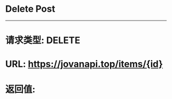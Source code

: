 # Delete Post
---
# 请求类型: DELETE
# URL: https://jovanapi.top/items/{id}
# 返回值:
<pre><code>

</code></pre>
